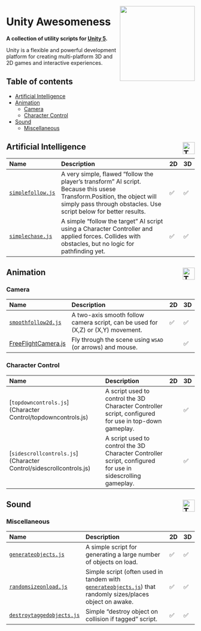 <a href="https://unity3d.com/"><img align="right" width="200" src="https://cloud.githubusercontent.com/assets/218624/7900049/19e189ba-06f6-11e5-963e-ccd5540eaa12.png"></a>

# Unity Awesomeness

**A collection of utility scripts for [Unity 5](https://unity3d.com/).**

Unity is a flexible and powerful development platform for creating multi-platform 3D and 2D games and interactive experiences.

## Table of contents

- [Artificial Intelligence](#artificial-intelligence)
- [Animation](#animation)
	- [Camera](#camera)
	- [Character Control](#character-ontrol)
- [Sound](#sound)
	- [Miscellaneous](#miscellaneous)

## Artificial Intelligence [<img width="32" height="32" align="right" src="https://assets-cdn.github.com/images/icons/emoji/unicode/261d.png" class="emoji" title="TOC">](#table-of-contents)

Name | Description | 2D | 3D
:-- | :-- | --- | ---
[`simplefollow.js`](AI/Scripts/simplefollow.js) | A very simple, flawed “follow the player’s transform” AI script. Because this usese Transform.Position, the object will simply pass through obstacles. Use script below for better results. | :white_check_mark: | :white_check_mark:
[`simplechase.js`](AI/Scripts/simplechase.js) | A simple “follow the target” AI script using a Character Controller and applied forces. Collides with obstacles, but no logic for pathfinding yet. | :white_check_mark: | :white_check_mark:

## Animation [<img width="32" height="32" align="right" src="https://assets-cdn.github.com/images/icons/emoji/unicode/261d.png" class="emoji" title="TOC">](#table-of-contents)

### Camera

Name | Description | 2D | 3D
:-- | :-- | --- | ---
[`smoothfollow2d.js`](Camera/smoothfollow2d.js) | A two-axis smooth follow camera script, can be used for (X,Z) or (X,Y) movement. | :white_check_mark: | :white_check_mark:
[FreeFlightCamera.js](Camera/FreeFlightCamera.js) | Fly through the scene using <kbd>WSAD</kbd> (or arrows) and mouse. | | :white_check_mark:

### Character Control

Name | Description | 2D | 3D
:-- | :-- | --- | ---
[`topdowncontrols.js`](Character Control/topdowncontrols.js) | A script used to control the 3D Character Controller script, configured for use in top-down gameplay. | | :white_check_mark:
[`sidescrollcontrols.js`](Character Control/sidescrollcontrols.js) | A script used to control the 3D Character Controller script, configured for use in sidescrolling gameplay. | | :white_check_mark:

## Sound [<img width="32" height="32" align="right" src="https://assets-cdn.github.com/images/icons/emoji/unicode/261d.png" class="emoji" title="TOC">](#table-of-contents)

### Miscellaneous

Name | Description | 2D | 3D
:-- | :-- | --- | ---
[`generateobjects.js`](Misc/generateobjects.js) | A simple script for generating a large number of objects on load. | :white_check_mark: | :white_check_mark:
[`randomsizeonload.js`](Misc/randomsizeonload.js) | Simple script (often used in tandem with [`generateobjects.js`](Misc/generateobjects.js)) that randomly sizes/places object on awake. | :white_check_mark: | :white_check_mark:
[`destroytaggedobjects.js`](Misc/destroytaggedobjects.js) | Simple “destroy object on collision if tagged” script. | :white_check_mark: | :white_check_mark:
